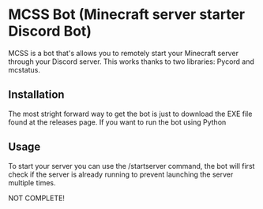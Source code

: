 # MCSS Bot (Minecraft server starter Discord Bot)
MCSS is a bot that's allows you to remotely start your Minecraft server through your Discord server. This works thanks to two libraries: Pycord and mcstatus.

## Installation
The most stright forward way to get the bot is just to download the EXE file found at the releases page.
If you  want to run the bot using Python

## Usage
To start your server you can use the /startserver command, the bot will first check if the server is already running to prevent launching the server multiple times.

NOT COMPLETE!
